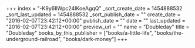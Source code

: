 +++
index = "-K9y6IlWpc24IKoeAgqQ"
_sort_create_date = 1454888532
_sort_last_updated = 1454888532
_sort_publish_date = ""
create_date = "2016-02-07T23:42:12+00:00"
publish_date = ""
date = ""
last_updated = "2016-02-07T23:42:12+00:00"
preview_url = ""
name = "Doubleday"
title = "Doubleday"
books_by_this_publisher = ["books/a-little-life", "books/the-underground-railroad", "books/dark-money"]
+++
